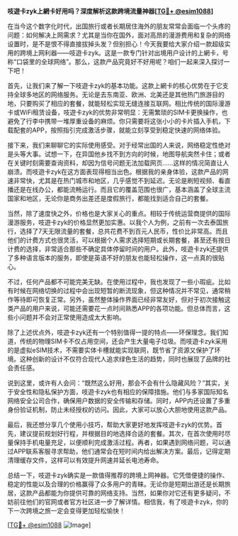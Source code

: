 **吱遊卡zyk上網卡好用吗？深度解析这款跨境流量神器[[TG💪+ @esim1088](https://t.me/s/esim1088)]**

在当今这个数字化时代，出国旅行或者长期居住海外的朋友常常会面临一个头疼的问题：如何解决上网需求？尤其是当你在国外，面对高昂的漫游费用和复杂的网络设置时，是不是恨不得直接拔掉头发？但别担心！今天我要给大家介绍一款超级实用的跨境上网利器——吱遊卡zyk。这是一款专门针对出境用户设计的上網卡，号称“口袋里的全球网络”。那么，这款产品究竟好不好用呢？咱们一起来深入探讨一下吧！

首先，让我们来了解一下吱遊卡zyk的基本功能。这款上網卡的核心优势在于它支持全球多地区的网络服务。无论是去东南亚、欧洲、北美还是其他热门旅游目的地，只要购买了相应的套餐，就能轻松实现无缝连接互联网。相比传统的国际漫游卡或WiFi租赁设备，吱遊卡zyk的优势非常明显：无需繁琐的SIM卡更换操作，也避免了行李中携带一堆厚重设备的麻烦。你只需要将这张小小的卡片插入手机，下载配套的APP，按照指引完成激活步骤，就能立刻享受到稳定快速的网络体验。

接下来，我们来聊聊它的实际使用感受。对于经常出国的人来说，网络稳定性绝对是头等大事。试想一下，在异国他乡找不到方向的时候，地图导航突然卡住；或者在关键时刻需要查询资料，却因为信号问题无法加载网页……这样的情况简直让人崩溃。而吱遊卡zyk在这方面表现得相当出色。根据我的亲身体验，这款产品的网速非常快，尤其是在热门城市和地区，几乎感觉不到延迟。无论是刷短视频、看直播还是在线办公，都能流畅运行。而且它的覆盖范围也很广，基本涵盖了全球主流国家和地区，无论你是商务出差还是度假旅行，都能找到适合自己的套餐。

当然，除了速度快之外，价格也是大家关心的重点。相较于传统运营商提供的国际漫游服务，吱遊卡zyk的价格显然更加实惠。以我个人为例，之前有一次去泰国旅行，选择了7天无限流量的套餐，总共花费不到百元人民币，性价比非常高。而且他们的计费方式也很灵活，可以根据个人需求选择短期或长期套餐，甚至还有按日计费的选择，非常适合那些不确定具体停留时间的用户。此外，吱遊卡zyk还提供了多种语言版本的服务，即使是英语不好的朋友也能轻松操作，这一点真的很贴心。

不过，任何产品都不可能完美无缺。在使用过程中，我也发现了一些小瑕疵。比如有时候在网络切换的过程中会出现短暂的断流现象，但这种情况并不常见，通常稍作等待即可恢复正常。另外，虽然整体操作界面已经非常友好，但对于初次接触这类产品的用户来说，可能还需要花一点时间熟悉APP的各项功能。但总体而言，这些小问题并不会对正常使用造成太大影响。

除了上述优点外，吱遊卡zyk还有一个特别值得一提的特点——环保理念。我们知道，传统的物理SIM卡不仅占用空间，还会产生大量电子垃圾。而吱遊卡zyk采用的是虚拟eSIM技术，不需要实体卡槽就能实现联网，既节省了资源又保护了环境。这种创新的设计不仅符合现代人追求绿色生活的趋势，同时也展现了品牌的社会责任感。

说到这里，或许有人会问：“既然这么好用，那会不会有什么隐藏风险？”其实，关于安全性和隐私保护方面，吱遊卡zyk也有相应的保障措施。他们与多家国际知名网络安全公司合作，确保用户数据的安全传输和存储。同时，APP内还设置了多重身份验证机制，防止未经授权的访问。因此，大家可以放心大胆地使用这款产品。

最后，我还想分享几个使用小技巧，帮助大家更好地发挥吱遊卡zyk的优势。首先，建议提前规划好行程，并根据目的地选择合适的套餐。其次，在首次使用时尽量保持手机电量充足，以便顺利完成激活过程。再者，如果遇到网络问题，可以通过APP联系客服寻求帮助，他们通常会在短时间内给出解决方案。最后，记得定期清理缓存文件，这样可以有效提升网速并延长电池寿命。

总结一下，吱遊卡zyk确实是一款值得推荐的跨境上网神器。它凭借便捷的操作、稳定的性能以及合理的价格赢得了众多用户的青睐。无论你是短期出游还是长期旅居，这款产品都能为你提供可靠的网络支持。当然，如果你对它还有更多疑问，不妨前往他们的官网或者官方社区进一步了解详情。相信我，有了吱遊卡zyk，你的下一次跨境之旅一定会变得更加轻松愉快！

[[TG💪+ @esim1088](https://t.me/s/esim1088) ![Image](https://i.postimg.cc/4NQfJmqS/Snipaste-2025-05-13-00-14-12.png)]